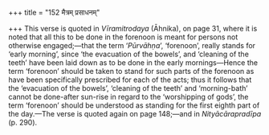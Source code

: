 +++
title = "152 मैत्रम् प्रसाधनम्"

+++
This verse is quoted in *Vīramitrodaya* (Āhnika), on page 31, where it
is noted that all this to be done in the forenoon is meant for persons
not otherwise engaged;—that the term ‘*Pūrvāhṇa*’, ‘forenoon’, really
stands for ‘early morning’, since ‘the evacuation of the bowels’, and
‘cleaning of the teeth’ have been laid down as to be done in the early
mornings—Hence the term ‘forenoon’ should be taken to stand for such
parts of the forenoon as have been specifically prescribed for each of
the acts; thus it follows that the ‘evacuation of the bowels’, ‘cleaning
of the teeth’ and ‘morning-bath’ cannot be done-after sun-rise in regard
to the ‘worshipping of gods’, the term ‘forenoon’ should be understood
as standing for the first eighth part of the day.—The verse is quoted
again on page 148;—and in *Nityācārapradīpa* (p. 290).


